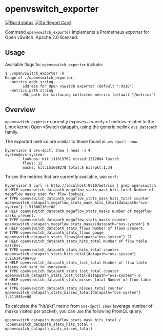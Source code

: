 # openvswitch_exporter

[![Build status](https://github.com/osism/openvswitch_exporter/actions/workflows/build.yml/badge.svg)](https://github.com/osism/openvswitch_exporter/actions/workflows/build.yml)
[![Go Report Card](https://goreportcard.com/badge/github.com/osism/openvswitch_exporter)](https://goreportcard.com/report/github.com/osism/openvswitch_exporter)

Command `openvswitch_exporter` implements a Prometheus exporter for Open
vSwitch. Apache 2.0 licensed.

## Usage

Available flags for `openvswitch_exporter` include:

```none
$ ./openvswitch_exporter -h
Usage of ./openvswitch_exporter:
  -metrics.addr string
        address for Open vSwitch exporter (default ":9310")
  -metrics.path string
        URL path for surfacing collected metrics (default "/metrics")
```

## Overview

`openvswitch_exporter` currently exposes a variety of metrics related to the
Linux kernel Open vSwitch datapath, using the generic netlink `ovs_datapath`
family.

The exported metrics are similar to those found in `ovs-dpctl show`:

```none
hypervisor $ ovs-dpctl show | head -n 4
system@ovs-system:
        lookups: hit:111615762 missed:1312004 lost:0
        flows: 12
        masks: hit:151608278 total:8 hit/pkt:1.34
```

To see the metrics that are currently available, use `curl`:

```none
hypervisor $ curl -s http://localhost:9310/metrics | grep openvswitch
# HELP openvswitch_datapath_megaflow_stats_mask_hits_total Number of megaflow masks used for flow lookups.
# TYPE openvswitch_datapath_megaflow_stats_mask_hits_total counter
openvswitch_datapath_megaflow_stats_mask_hits_total{datapath="ovs-system"} 1.51606216e+08
# HELP openvswitch_datapath_megaflow_stats_masks Number of megaflow masks present.
# TYPE openvswitch_datapath_megaflow_stats_masks counter
openvswitch_datapath_megaflow_stats_masks{datapath="ovs-system"} 9
# HELP openvswitch_datapath_stats_flows Number of flows present.
# TYPE openvswitch_datapath_stats_flows gauge
openvswitch_datapath_stats_flows{datapath="ovs-system"} 21
# HELP openvswitch_datapath_stats_hits_total Number of flow table matches.
# TYPE openvswitch_datapath_stats_hits_total counter
openvswitch_datapath_stats_hits_total{datapath="ovs-system"} 1.11614549e+08
# HELP openvswitch_datapath_stats_lost_total Number of flow table misses not sent to userspace.
# TYPE openvswitch_datapath_stats_lost_total counter
openvswitch_datapath_stats_lost_total{datapath="ovs-system"} 0
# HELP openvswitch_datapath_stats_misses_total Number of flow table misses.
# TYPE openvswitch_datapath_stats_misses_total counter
openvswitch_datapath_stats_misses_total{datapath="ovs-system"} 1.311983e+06
```

To calculate the "hit/pkt" metric from `ovs-dpctl show` (average number of masks
visited per packet), you can use the following PromQL query:

```none
openvswitch_datapath_megaflow_stats_mask_hits_total / (openvswitch_datapath_stats_hits_total + openvswitch_datapath_stats_misses_total)
```

